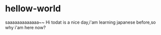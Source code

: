 # hellow-world
saaaaaaaaaaaaa~~
Hi todat is a nice day,i'am learning japanese before,so why i'am here now?

